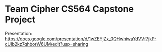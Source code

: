 # Team Cipher CS564 Capstone Project
Presentation: https://docs.google.com/presentation/d/1wZEYjZx_0QHwhiwaYdVVf7jkP-cUIb2kz7qhborW6UM/edit?usp=sharing
